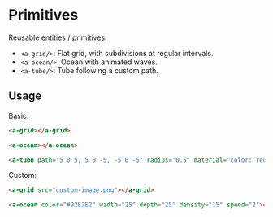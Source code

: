 # Primitives

Reusable entities / primitives.

- `<a-grid/>`: Flat grid, with subdivisions at regular intervals.
- `<a-ocean/>`: Ocean with animated waves.
- `<a-tube/>`: Tube following a custom path.

## Usage

Basic:

```html
<a-grid></a-grid>

<a-ocean></a-ocean>

<a-tube path="5 0 5, 5 0 -5, -5 0 -5" radius="0.5" material="color: red"></a-tube>

```

Custom:

```html
<a-grid src="custom-image.png"></a-grid>
```

```html
<a-ocean color="#92E2E2" width="25" depth="25" density="15" speed="2"></a-ocean>
```

